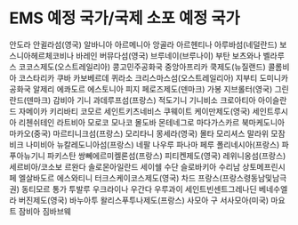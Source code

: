 # EMS 예정 국가/국제 소포 예정 국가

안도라
안귈라섬(영국)
알바니아
아르메니아
앙골라
아르헨티나
아루바섬(네덜란드)
보스니아헤르체코비나
바레인
버뮤다섬(영국)
브루네이(브루나이)
부탄
보츠와나
벨라루스
코코스제도(오스트레일리아)
콩고민주공화국
중앙아프리카
쿡제도(뉴질랜드)
콜롬비아
코스타리카
쿠바
카보베르데
퀴라소
크리스마스섬(오스트레일리아)
지부티
도미니카공화국
알제리
에콰도르
에스토니아
피지
페로즈제도(덴마크)
가봉
지브롤터(영국)
그린란드(덴마크)
감비아
기니
과데루프섬(프랑스)
적도기니
기니비소
크로아티아
아이슬란드
자메이카
키리바티
코모르
세인트키츠네비스
쿠웨이트
케이만제도(영국)
세인트루시아
리첸쉬테인
라트비아
모로코
모나코
몰도바
몬테네그로
마다가스카르
북마케도니아
마카오(중국)
마르티니크섬(프랑스)
모리타니
몽세라(영국)
몰타
모리셔스
말라위
모잠비크
나미비아
뉴칼레도니아섬(프랑스)
네팔
나우루
파나마
페루
폴리네시아(프랑스)
파푸아뉴기니
파키스탄
쌍뻬에르미켈론섬(프랑스)
피티켄제도(영국)
레위니옹섬(프랑스)
세르비아/코소보
르완다
솔로몬아일란드
세이쉘
수단
슬로바키아
수리남
상토메프린시페
엘살바도르
에스와티니
터크스케이코스제도(영국)
차드
프랑스(프랑스령동남및남극권)
동티모르
통가
투발루
우크라이나
우간다
우루과이
세인트빈센트그레나딘
베네수엘라
버진제도(영국)
바누아투
왈리스푸투나제도(프랑스)
사모아
구 서사모아(미국)
마요트
잠비아
짐바브웨
